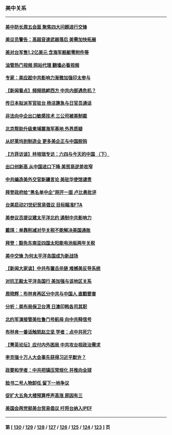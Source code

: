### 美中关系
---
#### [美中防长周五会面 聚焦四大问题进行交锋](../../pages/nf1412576/n13755758.md?06100045) 
#### [美议员警告：高超音速武器落后 美需加快拓展](../../pages/nf1412576/n13755647.md?06100045) 
#### [美对台军售1.2亿美元 含海军舰艇零附件等](../../pages/nf1412576/n13755533.md?06100045) 
#### [油管热门视频 网站代理 翻墙必看视频](http://209.222.30.114:81/youtube.html?06100045)
#### [专家：美应趁中共影响力渐微加强印太参与](../../pages/nf1412576/n13755516.md?06100045) 
#### [【新闻看点】频频挑衅西方 中共内部遇危机？](../../pages/nf1412576/n13755017.md?06100045) 
#### [传日本拟派军官驻台 杨洁篪急与日官员通话](../../pages/nf1412576/n13755097.md?06100045) 
#### [非法向中企出口敏感技术 三公司被美制裁](../../pages/nf1412576/n13755233.md?06100045) 
#### [北京帮助升级柬埔寨海军基地 外界质疑](../../pages/nf1412576/n13755167.md?06100045) 
#### [从好莱坞到制造业 更多美企正与中国脱钩](../../pages/nf1412576/n13754651.md?06100045) 
#### [【方菲访谈】林培瑞专访：六四与今天的中国 （下）](../../pages/nf1412576/n13754267.md?06100045) 
#### [出口创新高 从中国进口下降 美贸易逆差收窄](../../pages/nf1412576/n13754360.md?06100045) 
#### [中共编造美外交官新疆言论 美驻华使馆谴责](../../pages/nf1412576/n13754364.md?06100045) 
#### [拜登政府给“黑名单中企”网开一面 卢比奥批评](../../pages/nf1412576/n13754340.md?06100045) 
#### [台美启动21世纪贸易倡议 目标瞄准FTA](../../pages/nf1412576/n13754116.md?06100045) 
#### [美参议员提议建太平洋北约 遏制中共影响力](../../pages/nf1412576/n13754266.md?06100045) 
#### [戴琪：单靠削减对华关税不能解决美国通胀](../../pages/nf1412576/n13753645.md?06100045) 
#### [拜登：豁免东南亚四国太阳能电池板两年关税](../../pages/nf1412576/n13753566.md?06100045) 
#### [美中交锋 为何太平洋岛国成为新战场](../../pages/nf1412576/n13753575.md?06100045) 
#### [【新闻大家谈】中共布置击杀链 难撼美反导系统](../../pages/nf1412576/n13753489.md?06100045) 
#### [对抗王毅太平洋岛国行 美加强与该地区关系](../../pages/nf1412576/n13752906.md?06100045) 
#### [周晓辉：布林肯再区分中共与中国人 直戳要害](../../pages/nf1412576/n13752875.md?06100045) 
#### [分析：美布局保卫台湾 日澳印韩各司其职](../../pages/nf1412576/n13751378.md?06100045) 
#### [北约军演接管美杜鲁门号航母 向中共释信号](../../pages/nf1412576/n13751927.md?06100045) 
#### [布林肯一番话触怒赵立坚 学者：点中共死穴](../../pages/nf1412576/n13751882.md?06100045) 
#### [【菁英论坛】应付内外困局 中共攻台视政治需求](../../pages/nf1412576/n13752381.md?06100045) 
#### [李克强十万人大会事先获得习近平默许？](../../pages/nf1412576/n13752436.md?06100045) 
#### [政要和学者：中共把镇压常规化 并推向全球](../../pages/nf1412576/n13752426.md?06100045) 
#### [脸书二号人物卸任 留下一地争议](../../pages/nf1412576/n13751931.md?06100045) 
#### [促扩大五角大楼预算呼声高涨 原因有三](../../pages/nf1412576/n13752299.md?06100045) 
#### [美国会两党挺美台贸易倡议 吁将台纳入IPEF](../../pages/nf1412576/n13752060.md?06100045) 

---
#### 第 [ [130](./130.md?06100045) / [129](./129.md?06100045) / [128](./128.md?06100045) / [127](./127.md?06100045) / [126](./126.md?06100045) / [125](./125.md?06100045) / [124](./124.md?06100045) / [123](./123.md?06100045) ] 页
